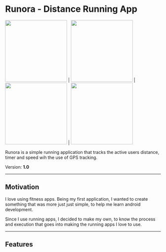# Runora - Distance Running App

<img src= "https://github.com/SamoraMabuya/Runapp/blob/master/screenshots/Screenshot_1581797724.png" width= "200"> |
<img src= "https://github.com/SamoraMabuya/Runapp/blob/master/screenshots/Screenshot_1581797737.png" width= "200"> |
<img src= "https://github.com/SamoraMabuya/Runapp/blob/master/screenshots/Screenshot_1581798339.png" width= "200"> |
<img src= "https://github.com/SamoraMabuya/Runapp/blob/master/screenshots/Screenshot_1581799616.png" width= "200">


Runora is a simple running application that tracks the active users distance, timer and speed wih the use of GPS tracking.

Version: **1.0**

---

## Motivation
I love using fitness apps. Being my first application, I wanted to create something that was more just just simple, to help me learn android development.

Since I use running apps, I decided to make my own, to know the process and execution that goes into making the running apps I love to use.

---
## Features


